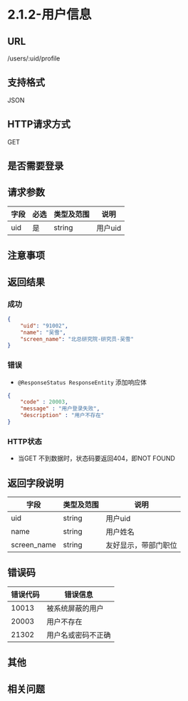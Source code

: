 # 2.1.2-用户信息

## URL

/users/:uid/profile

## 支持格式

JSON

## HTTP请求方式

GET

## 是否需要登录

## 请求参数

字段 | 必选 | 类型及范围 | 说明
----|------|----------|-------------
uid | 是   | string  | 用户uid

## 注意事项

## 返回结果

### 成功

```json
{
    "uid": "91002",
    "name": "吴雪",
    "screen_name": "北总研究院-研究员-吴雪"
}
```

### 错误

- `@ResponseStatus ResponseEntity` 添加响应体

```json
{
    "code" : 20003,
    "message" : "用户登录失败",
    "description" : "用户不存在"
}
```

### HTTP状态

- 当GET 不到数据时，状态码要返回404，即NOT FOUND

## 返回字段说明

字段 | 类型及范围 | 说明
----|----------|-------------
uid             | string  | 用户uid
name            | string  | 用户姓名
screen_name     | string  | 友好显示，带部门职位

## 错误码

错误代码 | 错误信息
--------|---------
10013   | 被系统屏蔽的用户
20003   | 用户不存在
21302   | 用户名或密码不正确

## 其他

## 相关问题


